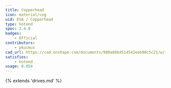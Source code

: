```yaml
---
title: Copperhead
icon: material/cog
uid: EVA / Copperhead
type: hotend
spec: 2.4.0
badges:
    - Official
contributors: 
    - pkucmus
cad_url: https://cad.onshape.com/documents/980a8bb4514542eeb90c5c21/w/fd1e2bf7da865e46d00cc945/e/7a40b6f26ab1209ef8f4cf56
satisfies:
    - hotend
usage: 0.054
---
```


{% extends 'drives.md' %}
